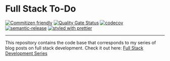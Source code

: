 # Full Stack To-Do

[![Commitizen friendly](https://img.shields.io/badge/commitizen-friendly-brightgreen.svg)](http://commitizen.github.io/cz-cli/)
[![Quality Gate Status](https://sonarcloud.io/api/project_badges/measure?project=wgd3_full-stack-todo&metric=alert_status)](https://sonarcloud.io/summary/new_code?id=wgd3_full-stack-todo)
[![codecov](https://codecov.io/gh/wgd3/full-stack-todo/branch/main/graph/badge.svg?token=YvdXIYy0ji)](https://codecov.io/gh/wgd3/full-stack-todo)
[![semantic-release](https://img.shields.io/badge/%20%20%F0%9F%93%A6%F0%9F%9A%80-semantic--release-e5079.svg?style=flat-square)](https://github.com/semantic-release/semantic-release)
[![styled with prettier](https://img.shields.io/badge/styled_with-prettier-ff69b4.svg?style=flat-square)](https://github.com/prettier/prettier)

<hr>

This repository contains the code base that corresponds to my series of blog posts on full stack development. Check it out here: [Full Stack Development Series](https://thefullstack.engineer/full-stack-development-series-an-introduction/)
